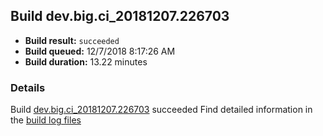 ## Build dev.big.ci_20181207.226703
- **Build result:** `succeeded`
- **Build queued:** 12/7/2018 8:17:26 AM
- **Build duration:** 13.22 minutes
### Details
Build [dev.big.ci_20181207.226703](https://winappstudio.visualstudio.com/web/build.aspx?pcguid=a4ef43be-68ce-4195-a619-079b4d9834c2&builduri=vstfs%3a%2f%2f%2fBuild%2fBuild%2f26703) succeeded
Find detailed information in the [build log files](https://uwpctdiags.blob.core.windows.net/buildlogs/dev.big.ci_20181207.226703_logs.zip)
